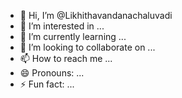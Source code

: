 
- 👋 Hi, I’m @Likhithavandanachaluvadi
- 👀 I’m interested in ...
- 🌱 I’m currently learning ...
- 💞️ I’m looking to collaborate on ...
- 📫 How to reach me ...
- 😄 Pronouns: ...
- ⚡ Fun fact: ...

<!---
Likhithavandanachaluvadi/FMML_LABS_23B21A4514 is a ✨ special ✨ repository because its `README.md` (this file) appears on your GitHub profile.
You can click the Preview link to take a look at your changes.
--->

